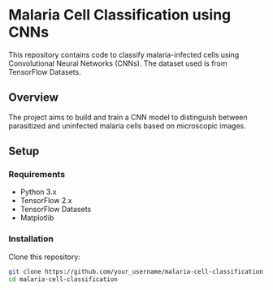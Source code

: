 # Malaria Cell Classification using CNNs

This repository contains code to classify malaria-infected cells using Convolutional Neural Networks (CNNs). The dataset used is from TensorFlow Datasets.

## Overview

The project aims to build and train a CNN model to distinguish between parasitized and uninfected malaria cells based on microscopic images.

## Setup

### Requirements

- Python 3.x
- TensorFlow 2.x
- TensorFlow Datasets
- Matplotlib

### Installation

Clone this repository:

```bash
git clone https://github.com/your_username/malaria-cell-classification.git
cd malaria-cell-classification
